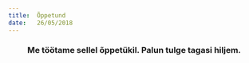 ```yaml
---
title:  Õppetund
date:   26/05/2018
---
```


### <center>Me töötame sellel õppetükil. Palun tulge tagasi hiljem.</center>